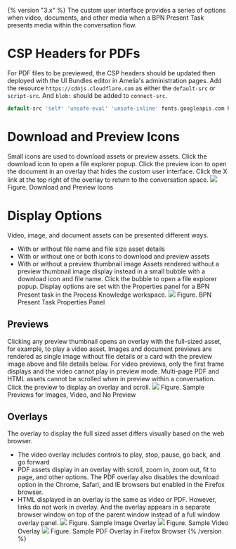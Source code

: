 {% version "3.x" %}
The custom user interface provides a series of options when video, documents, and other media when a BPN Present Task presents media within the conversation flow. 
# CSP Headers for PDFs
For PDF files to be previewed, the CSP headers should be updated then deployed with the UI Bundles editor in Amelia's administration pages. Add the resource `https://cdnjs.cloudflare.com` as either the `default-src` or `script-src`. And `blob:` should be added to `connect-src`.
``` groovy
default-src 'self' 'unsafe-eval' 'unsafe-inline' fonts.googleapis.com https://cdnjs.cloudflare.com *.youtube.com *.vimeo.com *.archive.org fonts.gstatic.com maps.googleapis.com data: blob:; connect-src 'self' blob: ws:; img-src 'self' maps.googleapis.com data: blob:;
```
# Download and Preview Icons
Small icons are used to download assets or preview assets. Click the download icon to open a file explorer popup. Click the preview icon to open the document in an overlay that hides the custom user interface. Click the X link at the top right of the overlay to return to the conversation space.
![](attachments/20809368/20809372.jpg)
Figure. Download and Preview Icons
# Display Options
Video, image, and document assets can be presented different ways.
-   With or without file name and file size asset details
-   With or without one or both icons to download and preview assets
-   With or without a preview thumbnail image
Assets rendered without a preview thumbnail image display instead in a small bubble with a download icon and file name. Click the bubble to open a file explorer popup.
Display options are set with the Properties panel for a BPN Present task in the Process Knowledge workspace.
![](attachments/20809368/20809399.png)
Figure. BPN Present Task Properties Panel
## Previews
Clicking any preview thumbnail opens an overlay with the full-sized asset, for example, to play a video asset.
Images and document previews are rendered as single image without file details or a card with the preview image above and file details below. For video previews, only the first frame displays and the video cannot play in preview mode.
Multi-page PDF and HTML assets cannot be scrolled when in preview within a conversation. Click the preview to display an overlay and scroll.
![](attachments/20809368/20809405.png)
Figure. Sample Previews for Images, Video, and No Preview
## Overlays
The overlay to display the full sized asset differs visually based on the web browser.
-   The video overlay includes controls to play, stop, pause, go back, and go forward
-   PDF assets display in an overlay with scroll, zoom in, zoom out, fit to page, and other options. The PDF overlay also disables the download option in the Chrome, Safari, and IE browsers but enabled in the Firefox browser.
-   HTML displayed in an overlay is the same as video or PDF. However, links do not work in overlay. And the overlay appears in a separate browser window on top of the parent window instead of a full window overlay panel.
![](attachments/20809368/20809396.png)
Figure. Sample Image Overlay
![](attachments/20809368/20809401.png)
Figure. Sample Video Overlay
![](attachments/20809368/20809403.png)
Figure. Sample PDF Overlay in Firefox Browser
{% /version %}

